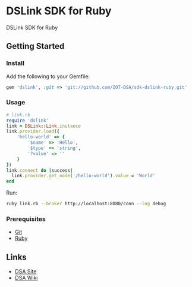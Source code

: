 # DSLink SDK for Ruby 

DSLink SDK for Ruby

## Getting Started

### Install

Add the following to your Gemfile:

```ruby
gem 'dslink', :git => 'git://github.com/IOT-DSA/sdk-dslink-ruby.git'
```

### Usage

```ruby
# link.rb
require 'dslink'
link = DSLink::Link.instance
link.provider.load({
    'hello-world' => {
        '$name' => 'Hello',
        '$type' => 'string',
        '?value' => ''
    }
})
link.connect do |success|
  link.provider.get_node('/hello-world').value = 'World'
end
```

Run:
```bash
ruby link.rb --broker http://localhost:8080/conn --log debug
```





### Prerequisites

- [Git](https://git-scm.com/downloads)
- [Ruby](https://www.ruby-lang.org/en/downloads/)

## Links

- [DSA Site](http://iot-dsa.org/)
- [DSA Wiki](https://github.com/IOT-DSA/docs/wiki)
